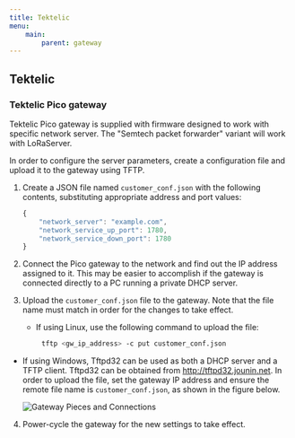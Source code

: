 ```yaml
---
title: Tektelic
menu:
    main:
        parent: gateway
---
```


## Tektelic

### Tektelic Pico gateway

Tektelic Pico gateway is supplied with firmware designed to work with specific
network server. The "Semtech packet forwarder" variant will work with LoRaServer.

In order to configure the server parameters, create a configuration file and
upload it to the gateway using TFTP.

1. Create a JSON file named `customer_conf.json` with the following contents,
   substituting appropriate address and port values:

   ```javascript
   {
       "network_server": "example.com",
       "network_service_up_port": 1780,
       "network_service_down_port": 1780
   }
   ```
2. Connect the Pico gateway to the network and find out the IP address assigned
   to it. This may be easier to accomplish if the gateway is connected directly
   to a PC running a private DHCP server.
3. Upload the `customer_conf.json` file to the gateway. Note that the file name
   must match in order for the changes to take effect.
   * If using Linux, use the following command to upload the file:

```sh
        tftp <gw_ip_address> -c put customer_conf.json
```

   * If using Windows, Tftpd32 can be used as both a DHCP server and a TFTP client.
     Tftpd32 can be obtained from http://tftpd32.jounin.net. In order to upload
     the file, set the gateway IP address and ensure the remote file name is
     `customer_conf.json`, as shown in the figure below.

     ![Gateway Pieces and Connections](/lora-gateway-bridge/img/TektelicPicoTftpSettings.png)

4. Power-cycle the gateway for the new settings to take effect.

